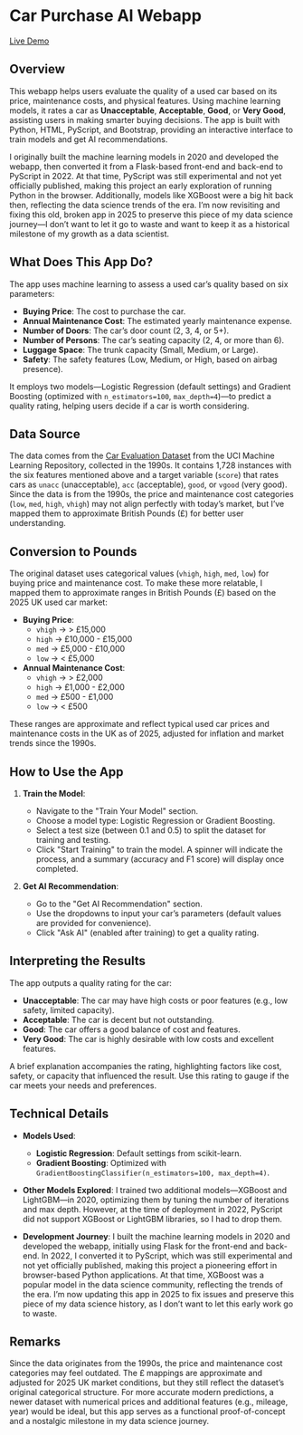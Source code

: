 # Car Purchase AI Webapp

[Live Demo](https://entzyeung.github.io/car-purchase-ai/index.html)

## Overview

This webapp helps users evaluate the quality of a used car based on its price, maintenance costs, and physical features. Using machine learning models, it rates a car as **Unacceptable**, **Acceptable**, **Good**, or **Very Good**, assisting users in making smarter buying decisions. The app is built with Python, HTML, PyScript, and Bootstrap, providing an interactive interface to train models and get AI recommendations.

I originally built the machine learning models in 2020 and developed the webapp, then converted it from a Flask-based front-end and back-end to PyScript in 2022. At that time, PyScript was still experimental and not yet officially published, making this project an early exploration of running Python in the browser. Additionally, models like XGBoost were a big hit back then, reflecting the data science trends of the era. I’m now revisiting and fixing this old, broken app in 2025 to preserve this piece of my data science journey—I don’t want to let it go to waste and want to keep it as a historical milestone of my growth as a data scientist.

## What Does This App Do?

The app uses machine learning to assess a used car’s quality based on six parameters:
- **Buying Price**: The cost to purchase the car.
- **Annual Maintenance Cost**: The estimated yearly maintenance expense.
- **Number of Doors**: The car’s door count (2, 3, 4, or 5+).
- **Number of Persons**: The car’s seating capacity (2, 4, or more than 6).
- **Luggage Space**: The trunk capacity (Small, Medium, or Large).
- **Safety**: The safety features (Low, Medium, or High, based on airbag presence).

It employs two models—Logistic Regression (default settings) and Gradient Boosting (optimized with `n_estimators=100`, `max_depth=4`)—to predict a quality rating, helping users decide if a car is worth considering.

## Data Source

The data comes from the [Car Evaluation Dataset](https://archive.ics.uci.edu/ml/datasets/Car+Evaluation) from the UCI Machine Learning Repository, collected in the 1990s. It contains 1,728 instances with the six features mentioned above and a target variable (`score`) that rates cars as `unacc` (unacceptable), `acc` (acceptable), `good`, or `vgood` (very good). Since the data is from the 1990s, the price and maintenance cost categories (`low`, `med`, `high`, `vhigh`) may not align perfectly with today’s market, but I’ve mapped them to approximate British Pounds (£) for better user understanding.

## Conversion to Pounds

The original dataset uses categorical values (`vhigh`, `high`, `med`, `low`) for buying price and maintenance cost. To make these more relatable, I mapped them to approximate ranges in British Pounds (£) based on the 2025 UK used car market:
- **Buying Price**:
  - `vhigh` → > £15,000
  - `high` → £10,000 - £15,000
  - `med` → £5,000 - £10,000
  - `low` → < £5,000
- **Annual Maintenance Cost**:
  - `vhigh` → > £2,000
  - `high` → £1,000 - £2,000
  - `med` → £500 - £1,000
  - `low` → < £500

These ranges are approximate and reflect typical used car prices and maintenance costs in the UK as of 2025, adjusted for inflation and market trends since the 1990s.

## How to Use the App

1. **Train the Model**:
   - Navigate to the "Train Your Model" section.
   - Choose a model type: Logistic Regression or Gradient Boosting.
   - Select a test size (between 0.1 and 0.5) to split the dataset for training and testing.
   - Click "Start Training" to train the model. A spinner will indicate the process, and a summary (accuracy and F1 score) will display once completed.

2. **Get AI Recommendation**:
   - Go to the "Get AI Recommendation" section.
   - Use the dropdowns to input your car’s parameters (default values are provided for convenience).
   - Click "Ask AI" (enabled after training) to get a quality rating.

## Interpreting the Results

The app outputs a quality rating for the car:
- **Unacceptable**: The car may have high costs or poor features (e.g., low safety, limited capacity).
- **Acceptable**: The car is decent but not outstanding.
- **Good**: The car offers a good balance of cost and features.
- **Very Good**: The car is highly desirable with low costs and excellent features.

A brief explanation accompanies the rating, highlighting factors like cost, safety, or capacity that influenced the result. Use this rating to gauge if the car meets your needs and preferences.

## Technical Details

- **Models Used**:
  - **Logistic Regression**: Default settings from scikit-learn.
  - **Gradient Boosting**: Optimized with `GradientBoostingClassifier(n_estimators=100, max_depth=4)`.

- **Other Models Explored**:
  I trained two additional models—XGBoost and LightGBM—in 2020, optimizing them by tuning the number of iterations and max depth. However, at the time of deployment in 2022, PyScript did not support XGBoost or LightGBM libraries, so I had to drop them.

- **Development Journey**:
  I built the machine learning models in 2020 and developed the webapp, initially using Flask for the front-end and back-end. In 2022, I converted it to PyScript, which was still experimental and not yet officially published, making this project a pioneering effort in browser-based Python applications. At that time, XGBoost was a popular model in the data science community, reflecting the trends of the era. I’m now updating this app in 2025 to fix issues and preserve this piece of my data science history, as I don’t want to let this early work go to waste.

## Remarks

Since the data originates from the 1990s, the price and maintenance cost categories may feel outdated. The £ mappings are approximate and adjusted for 2025 UK market conditions, but they still reflect the dataset’s original categorical structure. For more accurate modern predictions, a newer dataset with numerical prices and additional features (e.g., mileage, year) would be ideal, but this app serves as a functional proof-of-concept and a nostalgic milestone in my data science journey.